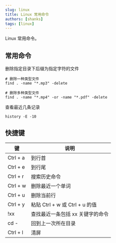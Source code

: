 ```yaml
---
slug: linux
title: Linux 常用命令
authors: [shanks]
tags: [linux]
---
```


Linux 常用命令。

<!-- truncate -->


## 常用命令

删除指定目录下后缀为指定字符的文件

```shell
# 删除一种类型文件
find . -name "*.mp3" -delete

# 删除多种类型文件
find . -name "*.mp4" -or -name "*.pdf" -delete
```

查看最近几条记录

```shell
history -E -10
```


## 快捷键

| 键 | 说明 |
| -- | -- |
| Ctrl + a | 到行首 |
| Ctrl + e | 到行尾 |
| Ctrl + r | 搜索历史命令 |
| Ctrl + w | 删除最近一个单词 |
| Ctrl + u | 删除当前行 |
| Ctrl + y | 粘贴 Ctrl + w 或 Ctrl + u 的值 |
| !xx | 查找最近一条包括 xx 关键字的命令 |
| cd - | 回到上一次所在目录 |
| Ctrl + l | 清屏 |